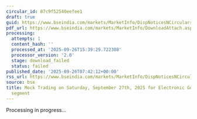```yaml
---
circular_id: 87c9f52540eefee1
draft: true
guid: https://www.bseindia.com/markets/MarketInfo/DispNoticesNCirculars.aspx?Noticeid={07F522C8-42FA-40DC-8E77-3ECC2A2B5124}&noticeno=20250926-8&dt=09/26/2025&icount=8&totcount=73&flag=0
pdf_url: https://www.bseindia.com/markets/MarketInfo/DownloadAttach.aspx?id=20250926-8&attachedId=
processing:
  attempts: 1
  content_hash: ''
  processed_at: '2025-09-26T15:39:29.722308'
  processor_version: '2.0'
  stage: download_failed
  status: failed
published_date: '2025-09-26T07:42:12+00:00'
rss_url: https://www.bseindia.com/markets/MarketInfo/DispNoticesNCirculars.aspx?Noticeid={07F522C8-42FA-40DC-8E77-3ECC2A2B5124}&noticeno=20250926-8&dt=09/26/2025&icount=8&totcount=73&flag=0
source: bse
title: Mock Trading on Saturday, September 27th, 2025 for Electronic Gold Receipts
  segment
---
```


Processing in progress...
